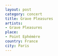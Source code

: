 ```yaml
---
layout: post
category: concert
title: Grave Pleasures
artists: 
- Grave Pleasures
place: 
- Point Ephémère
country: France
city: Paris
---
```


